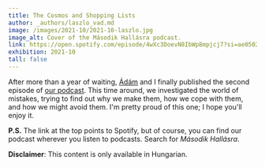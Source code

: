 ```yaml
---
title: The Cosmos and Shopping Lists
author: _authors/laszlo_vad.md
image: /images/2021-10/2021-10-laszlo.jpg
image_alt: Cover of the Második Hallásra podcast.
link: https://open.spotify.com/episode/4wXc3DoevN8IbWp8mpjcj7?si=ae050271b24045c9
exhibition: 2021-10
tall: false
---
```


After more than a year of waiting, [Ádám](https://www.makingitrealm.space/authors/adam_freisinger.html) and I finally published the second episode of [our podcast](https://anchor.fm/masodik-hallasra). This time around, we investigated the world of mistakes, trying to find out why we make them, how we cope with them, and how we might avoid them. I'm pretty proud of this one; I hope you'll enjoy it.

**P.S.** The link at the top points to Spotify, but of course, you can find our podcast wherever you listen to podcasts. Search for _Második Hallásra_.

**Disclaimer**: This content is only available in Hungarian.